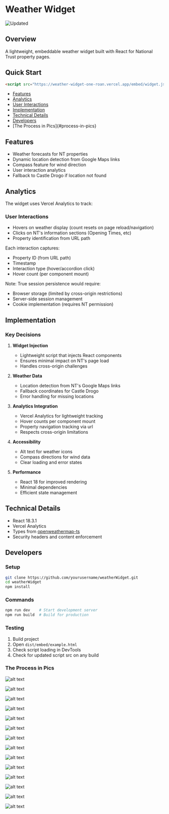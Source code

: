 # Weather Widget
![Updated](image-4.png)

## Overview
A lightweight, embeddable weather widget built with React for National Trust property pages.

## Quick Start
```html
<script src="https://weather-widget-one-roan.vercel.app/embed/widget.js"></script>
```

- [Features](#features)
- [Analytics](#analytics)
- [User Interactions](#user-interactions)
- [Implementation](#implementation)
- [Technical Details](#technical-details)
- [Developers](#developers)
- [The Process in Pics]{#process-in-pics}


## Features
- Weather forecasts for NT properties
- Dynamic location detection from Google Maps links
- Compass feature for wind direction
- User interaction analytics
- Fallback to Castle Drogo if location not found

## Analytics
The widget uses Vercel Analytics to track:

### User Interactions
- Hovers on weather display (count resets on page reload/navigation)
- Clicks on NT's information sections (Opening Times, etc)
- Property identification from URL path

Each interaction captures:
- Property ID (from URL path)
- Timestamp
- Interaction type (hover/accordion click)
- Hover count (per component mount)

Note: True session persistence would require:
- Browser storage (limited by cross-origin restrictions)
- Server-side session management
- Cookie implementation (requires NT permission)

## Implementation

### Key Decisions
1. **Widget Injection**
   - Lightweight script that injects React components
   - Ensures minimal impact on NT's page load
   - Handles cross-origin challenges

2. **Weather Data**
   - Location detection from NT's Google Maps links
   - Fallback coordinates for Castle Drogo
   - Error handling for missing locations

3. **Analytics Integration**
   - Vercel Analytics for lightweight tracking
   - Hover counts per component mount
   - Property navigation tracking via url
   - Respects cross-origin limitations

4. **Accessibility**
   - Alt text for weather icons
   - Compass directions for wind data
   - Clear loading and error states

5. **Performance**
   - React 18 for improved rendering
   - Minimal dependencies
   - Efficient state management

## Technical Details
- React 18.3.1
- Vercel Analytics
- Types from [openweathermap-ts](https://www.npmjs.com/package/openweathermap-ts)
- Security headers and content enforcement

## Developers

### Setup
```bash
git clone https://github.com/yourusername/weatherWidget.git
cd weatherWidget
npm install
```

### Commands
```bash
npm run dev    # Start development server
npm run build  # Build for production
```

### Testing
1. Build project
2. Open `dist/embed/example.html`
3. Check script loading in DevTools
4. Check for updated script src on any build

### The Process in Pics

![alt text](image-5.png)

![alt text](image-6.png)

![alt text](image-7.png)

![alt text](image-8.png)

![alt text](image-9.png)

![alt text](image-10.png)

![alt text](image-11.png)

![alt text](image-12.png)

![alt text](image-13.png)

![alt text](image-14.png)

![alt text](image-15.png)

![alt text](image-16.png)

![alt text](image-17.png)

![alt text](image-18.png)
